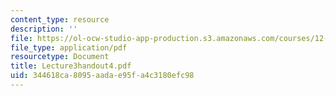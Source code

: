```yaml
---
content_type: resource
description: ''
file: https://ol-ocw-studio-app-production.s3.amazonaws.com/courses/12-480-thermodynamics-for-geoscientists-fall-2006/344618ca8095aadae95fa4c3180efc98_Lecture3handout4.pdf
file_type: application/pdf
resourcetype: Document
title: Lecture3handout4.pdf
uid: 344618ca-8095-aada-e95f-a4c3180efc98
---
```

